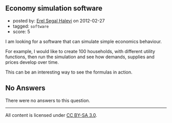 ## Economy simulation software

- posted by: [Erel Segal Halevi](https://stackexchange.com/users/-1/732-erel-segal-halevi) on 2012-02-27
- tagged: `software`
- score: 5

I am looking for a software that can simulate simple economics behaviour.

For example, I would like to create 100 households, with different utility functions, then run the simulation and see how demands, supplies and prices develop over time. 

This can be an interesting way to see the formulas in action.


## No Answers

There were no answers to this question.


---

All content is licensed under [CC BY-SA 3.0](https://creativecommons.org/licenses/by-sa/3.0/).
